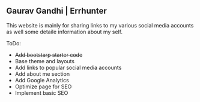 ## Gaurav Gandhi | Errhunter
This website is mainly for sharing links to my various social media accounts as well some detaile information about my self.

ToDo:
- ~~Add bootstarp starter code~~
- Base theme and layouts
- Add links to popular social media accounts
- Add about me section
- Add Google Analytics
- Optimize page for SEO
- Implement basic SEO